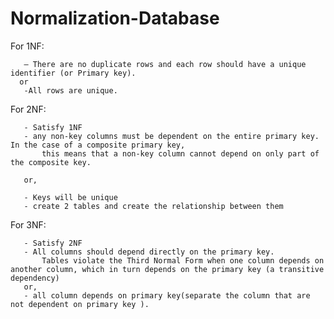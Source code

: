 # Normalization-Database

For 1NF:

       – There are no duplicate rows and each row should have a unique identifier (or Primary key). 
      or 
       -All rows are unique.

For 2NF:
 
       - Satisfy 1NF
	   - any non-key columns must be dependent on the entire primary key. In the case of a composite primary key,
    	   this means that a non-key column cannot depend on only part of the composite key.
		
	   or,
 
       - Keys will be unique
       - create 2 tables and create the relationship between them

For 3NF:

       - Satisfy 2NF
       - All columns should depend directly on the primary key.
    	   Tables violate the Third Normal Form when one column depends on another column, which in turn depends on the primary key (a transitive dependency)	   
       or,
	   - all column depends on primary key(separate the column that are not dependent on primary key ).